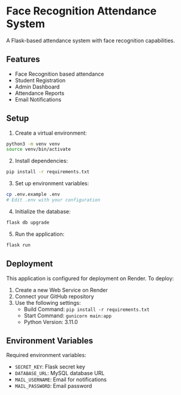 # Face Recognition Attendance System

A Flask-based attendance system with face recognition capabilities.

## Features

- Face Recognition based attendance
- Student Registration
- Admin Dashboard
- Attendance Reports
- Email Notifications

## Setup

1. Create a virtual environment:
```bash
python3 -m venv venv
source venv/bin/activate
```

2. Install dependencies:
```bash
pip install -r requirements.txt
```

3. Set up environment variables:
```bash
cp .env.example .env
# Edit .env with your configuration
```

4. Initialize the database:
```bash
flask db upgrade
```

5. Run the application:
```bash
flask run
```

## Deployment

This application is configured for deployment on Render. To deploy:

1. Create a new Web Service on Render
2. Connect your GitHub repository
3. Use the following settings:
   - Build Command: `pip install -r requirements.txt`
   - Start Command: `gunicorn main:app`
   - Python Version: 3.11.0

## Environment Variables

Required environment variables:
- `SECRET_KEY`: Flask secret key
- `DATABASE_URL`: MySQL database URL
- `MAIL_USERNAME`: Email for notifications
- `MAIL_PASSWORD`: Email password
